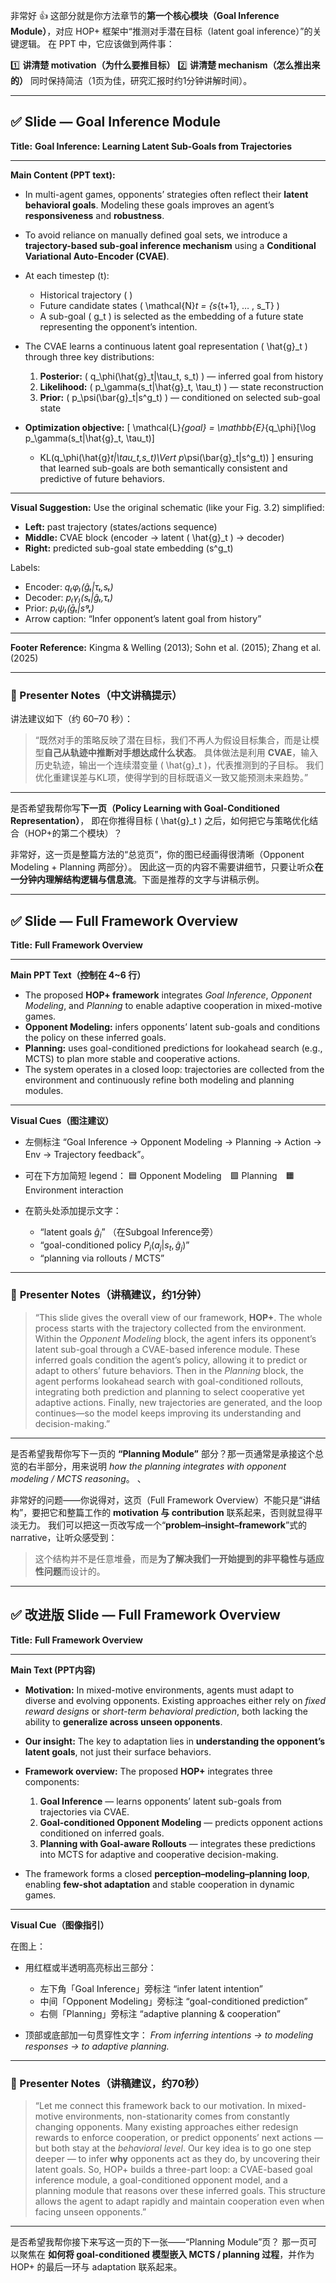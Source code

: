 非常好 👍 这部分就是你方法章节的**第一个核心模块（Goal Inference Module）**，对应 HOP+ 框架中“推测对手潜在目标（latent goal inference）”的关键逻辑。
在 PPT 中，它应该做到两件事：

1️⃣ **讲清楚 motivation（为什么要推目标）**
2️⃣ **讲清楚 mechanism（怎么推出来的）**
同时保持简洁（1页为佳，研究汇报时约1分钟讲解时间）。

---

## ✅ **Slide — Goal Inference Module**

**Title:**
**Goal Inference: Learning Latent Sub-Goals from Trajectories**

---

**Main Content (PPT text):**

* In multi-agent games, opponents’ strategies often reflect their **latent behavioral goals**.
  Modeling these goals improves an agent’s **responsiveness** and **robustness**.

* To avoid reliance on manually defined goal sets,
  we introduce a **trajectory-based sub-goal inference mechanism** using a
  **Conditional Variational Auto-Encoder (CVAE)**.

* At each timestep (t):

  * Historical trajectory (  )
  * Future candidate states ( \mathcal{N}*t = {s*{t+1}, … , s_T} )
  * A sub-goal ( g_t ) is selected as the embedding of a future state representing the opponent’s intention.

* The CVAE learns a continuous latent goal representation ( \hat{g}_t ) through three key distributions:

  1. **Posterior:** ( q_\phi(\hat{g}_t|\tau_t, s_t) ) — inferred goal from history
  2. **Likelihood:** ( p_\gamma(s_t|\hat{g}_t, \tau_t) ) — state reconstruction
  3. **Prior:** ( p_\psi(\bar{g}_t|s^g_t) ) — conditioned on selected sub-goal state

* **Optimization objective:**
  [
  \mathcal{L}*{goal} =
  \mathbb{E}*{q_\phi}[\log p_\gamma(s_t|\hat{g}_t, \tau_t)]

  * KL(q_\phi(\hat{g}*t|\tau_t,s_t)\Vert p*\psi(\bar{g}_t|s^g_t))
    ]
    ensuring that learned sub-goals are both semantically consistent and predictive of future behaviors.

---

**Visual Suggestion:**
Use the original schematic (like your Fig. 3.2) simplified:

* **Left:** past trajectory (states/actions sequence)
* **Middle:** CVAE block (encoder → latent ( \hat{g}_t ) → decoder)
* **Right:** predicted sub-goal state embedding (s^g_t)

Labels:

* Encoder: *q₍φ₎(ĝₜ|τₜ,sₜ)*
* Decoder: *p₍γ₎(sₜ|ĝₜ,τₜ)*
* Prior: *p₍ψ₎(ḡₜ|sᵍₜ)*
* Arrow caption: “Infer opponent’s latent goal from history”

---

**Footer Reference:**
Kingma & Welling (2013); Sohn et al. (2015); Zhang et al. (2025)

---

### 💬 Presenter Notes（中文讲稿提示）

讲法建议如下（约 60–70 秒）：

> “既然对手的策略反映了潜在目标，我们不再人为假设目标集合，而是让模型**自己从轨迹中推断对手想达成什么状态**。
> 具体做法是利用 **CVAE**，输入历史轨迹，输出一个连续潜变量 ( \hat{g}_t )，代表推测到的子目标。
> 我们优化重建误差与KL项，使得学到的目标既语义一致又能预测未来趋势。”

---

是否希望我帮你写**下一页（Policy Learning with Goal-Conditioned Representation）**，
即在你推得目标 ( \hat{g}_t ) 之后，如何把它与策略优化结合（HOP+的第二个模块）？





非常好，这一页是整篇方法的“总览页”，你的图已经画得很清晰（Opponent Modeling + Planning 两部分）。
因此这一页的内容不需要讲细节，只要让听众**在一分钟内理解结构逻辑与信息流**。下面是推荐的文字与讲稿示例。

---

## ✅ **Slide — Full Framework Overview**

**Title:**
**Full Framework Overview**

---

**Main PPT Text（控制在 4~6 行）**

* The proposed **HOP+ framework** integrates *Goal Inference*, *Opponent Modeling*, and *Planning* to enable adaptive cooperation in mixed-motive games.
* **Opponent Modeling:** infers opponents’ latent sub-goals and conditions the policy on these inferred goals.
* **Planning:** uses goal-conditioned predictions for lookahead search (e.g., MCTS) to plan more stable and cooperative actions.
* The system operates in a closed loop: trajectories are collected from the environment and continuously refine both modeling and planning modules.

---

**Visual Cues（图注建议）**

* 左侧标注 “Goal Inference → Opponent Modeling → Planning → Action → Env → Trajectory feedback”。
* 可在下方加简短 legend：
  🟦 Opponent Modeling 🟩 Planning 🟧 Environment interaction
* 在箭头处添加提示文字：

  * “latent goals $\hat{g}_i$” （在Subgoal Inference旁）
  * “goal-conditioned policy $P_i(a_j|s_t, \hat{g}_j)$”
  * “planning via rollouts / MCTS”

---

### 💬 **Presenter Notes（讲稿建议，约1分钟）**

> “This slide gives the overall view of our framework, **HOP+**.
> The whole process starts with the trajectory collected from the environment.
> Within the *Opponent Modeling* block, the agent infers its opponent’s latent sub-goal through a CVAE-based inference module.
> These inferred goals condition the agent’s policy, allowing it to predict or adapt to others’ future behaviors.
> Then in the *Planning* block, the agent performs lookahead search with goal-conditioned rollouts, integrating both prediction and planning to select cooperative yet adaptive actions.
> Finally, new trajectories are generated, and the loop continues—so the model keeps improving its understanding and decision-making.”

---

是否希望我帮你写下一页的 **“Planning Module”** 部分？那一页通常是承接这个总览的右半部分，用来说明 *how the planning integrates with opponent modeling / MCTS reasoning*。
、

非常好的问题——你说得对，这页（Full Framework Overview）不能只是“讲结构”，要把它和整篇工作的 **motivation 与 contribution** 联系起来，否则就显得平淡无力。
我们可以把这一页改写成一个“**problem–insight–framework**”式的 narrative，让听众感受到：

> 这个结构并不是任意堆叠，而是**为了解决我们一开始提到的非平稳性与适应性问题**而设计的。

---

## ✅ **改进版 Slide — Full Framework Overview**

**Title:**
**Full Framework Overview**

---

**Main Text (PPT内容)**

* **Motivation:**
  In mixed-motive environments, agents must adapt to diverse and evolving opponents.
  Existing approaches either rely on *fixed reward designs* or *short-term behavioral prediction*,
  both lacking the ability to **generalize across unseen opponents**.

* **Our insight:**
  The key to adaptation lies in **understanding the opponent’s latent goals**,
  not just their surface behaviors.

* **Framework overview:**
  The proposed **HOP+** integrates three components:

  1. **Goal Inference** — learns opponents’ latent sub-goals from trajectories via CVAE.
  2. **Goal-conditioned Opponent Modeling** — predicts opponent actions conditioned on inferred goals.
  3. **Planning with Goal-aware Rollouts** — integrates these predictions into MCTS for adaptive and cooperative decision-making.

* The framework forms a closed **perception–modeling–planning loop**,
  enabling **few-shot adaptation** and stable cooperation in dynamic games.

---

**Visual Cue（图像指引）**

在图上：

* 用红框或半透明高亮标出三部分：

  * 左下角「Goal Inference」旁标注 “infer latent intention”
  * 中间「Opponent Modeling」旁标注 “goal-conditioned prediction”
  * 右侧「Planning」旁标注 “adaptive planning & cooperation”
* 顶部或底部加一句贯穿性文字：
  *From inferring intentions → to modeling responses → to adaptive planning.*

---

### 💬 Presenter Notes（讲稿建议，约70秒）

> “Let me connect this framework back to our motivation.
> In mixed-motive environments, non-stationarity comes from constantly changing opponents.
> Many existing approaches either redesign rewards to enforce cooperation, or predict opponents’ next actions —
> but both stay at the *behavioral level*.
> Our key idea is to go one step deeper — to infer **why** opponents act as they do, by uncovering their latent goals.
> So, HOP+ builds a three-part loop:
> a CVAE-based goal inference module,
> a goal-conditioned opponent model,
> and a planning module that reasons over these inferred goals.
> This structure allows the agent to adapt rapidly and maintain cooperation even when facing unseen opponents.”

---

是否希望我帮你接下来写这一页的下一张——“Planning Module”页？
那一页可以聚焦在 **如何将 goal-conditioned 模型嵌入 MCTS / planning 过程**，并作为 HOP+ 的最后一环与 adaptation 联系起来。
